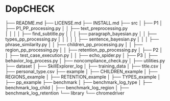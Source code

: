 # DopCHECK
├── README.md
├── LICENSE.md
├── INSTALL.md
├── src
│   ├── P1
│   ├── P1_PP_processing.py
│   │       ├── text_preprocessing.py  
│   │        <!-- paragraph level -->
│   │       ├── find_subtitle.py
│   │       │ 	├── paragraph_bayesian.py
│   │       ├── types_pp_processing.py
│   │        <!-- sentence level -->
│   │       │   ├── sentence_bayesian.py
│   │       │   ├── phrase_similarity.py
│   │       ├── children_pp_processing.py
│   │       ├── region_pp_processing.py
│   │       ├── retention_pp_processing.py
│   ├── P2
│   │	├── test_case_execution.py
│   │       ├── echo_spider.py
│   ├── P3
│       ├── behavior_log_process.py
│           ├── noncompliance_check.py
│           ├── utilities.py
├── dataset
│	├── SkillExplorer_log
│	├── training_data
│	    ├── title.csv
│	    ├── personal_type.csv
├── example
│   ├── CHILDREN_example
│   ├── REGIONS_example
│   ├── RETENTION_example
│   ├── TYPES_example
│   ├── pp_example
├── benchmark
│   ├── benchmark_log_type
│   ├── benchmark_log_child
│   ├── benchmark_log_region
│   ├── benchmark_log_retention
└── library
    └── chromedriver